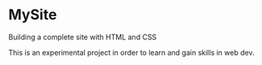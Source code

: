 # MySite
Building a complete site with HTML and CSS

This is an experimental project in order to learn and gain skills in web dev.
